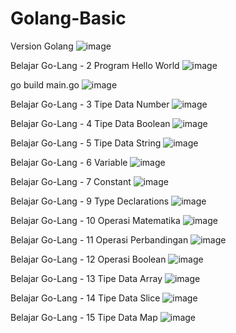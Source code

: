 # Golang-Basic
Version Golang
![image](https://user-images.githubusercontent.com/40049149/168462645-d1a07a80-8ec5-4b61-8353-7a8e4765726b.png)

Belajar Go-Lang - 2 Program Hello World
![image](https://user-images.githubusercontent.com/40049149/168462663-a62a394a-cb03-425f-a5f1-79caf383a39f.png)

go build main.go
![image](https://user-images.githubusercontent.com/40049149/168462683-c0a2e682-aa2e-49b8-92c9-76e0beb7235b.png)

Belajar Go-Lang - 3 Tipe Data Number
![image](https://user-images.githubusercontent.com/40049149/168462701-0d081771-b8a8-45e0-b043-128203fd5dc9.png)

Belajar Go-Lang - 4 Tipe Data Boolean
![image](https://user-images.githubusercontent.com/40049149/168462716-81cdc6d5-d769-4ee4-b78f-b9167dda2b0b.png)

Belajar Go-Lang - 5 Tipe Data String
![image](https://user-images.githubusercontent.com/40049149/168462992-198a3de1-998f-4784-8d9a-ae14f1866a74.png)

Belajar Go-Lang - 6 Variable
![image](https://user-images.githubusercontent.com/40049149/168463515-c52cd50c-31c4-498c-921e-b02809743616.png)

Belajar Go-Lang - 7 Constant
![image](https://user-images.githubusercontent.com/40049149/168463727-e9374936-293a-4027-8881-5c3fb8b2b860.png)

Belajar Go-Lang - 9 Type Declarations
![image](https://user-images.githubusercontent.com/40049149/168469369-6a7a0beb-213c-4163-81db-11dc18500190.png)

Belajar Go-Lang - 10 Operasi Matematika
![image](https://user-images.githubusercontent.com/40049149/168469968-4b23b215-c0c1-42d8-be65-f2114d2db97a.png)

Belajar Go-Lang - 11 Operasi Perbandingan
![image](https://user-images.githubusercontent.com/40049149/168470368-78bd45a6-e2f9-47ec-b4f3-1d7f1bd09574.png)

Belajar Go-Lang - 12 Operasi Boolean
![image](https://user-images.githubusercontent.com/40049149/168470719-35435844-ffb2-44cb-8e7b-165475d9d6a8.png)

Belajar Go-Lang - 13 Tipe Data Array
![image](https://user-images.githubusercontent.com/40049149/168471281-fc668861-29e4-4193-ba34-4113dcb2e508.png)

Belajar Go-Lang - 14 Tipe Data Slice
![image](https://user-images.githubusercontent.com/40049149/169231200-6f05286e-9490-4704-a908-e3ed1ae29eb3.png)

Belajar Go-Lang - 15 Tipe Data Map
![image](https://user-images.githubusercontent.com/40049149/169230669-02a5e144-8471-4e95-a4db-7e8e2707a269.png)
